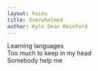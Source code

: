 ```yaml
---
layout: haiku
title: Overwhelmed
author: Kyle Dean Reinford
---
```


Learning languages<br>
Too much to keep in my head<br>
Somebody help me<br>
